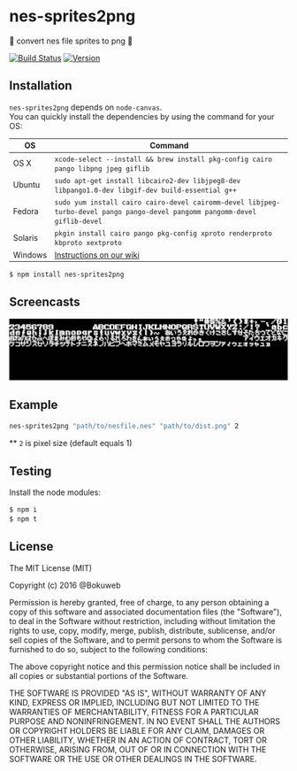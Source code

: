 # nes-sprites2png

👾 convert nes file sprites to png 👾 

[![Build Status](https://img.shields.io/travis/bokuweb/nes-sprites2png.svg?style=flat-square)](https://travis-ci.org/bokuweb/nes-sprites2png)
[![Version](https://img.shields.io/npm/v/nes-sprites2png.svg?style=flat-square)](https://www.npmjs.com/package/nes-sprites2png)


## Installation

`nes-sprites2png` depends on `node-canvas`.    
You can quickly install the dependencies by using the command for your OS:    

OS | Command
----- | -----
OS X | `xcode-select --install && brew install pkg-config cairo pango libpng jpeg giflib`
Ubuntu | `sudo apt-get install libcairo2-dev libjpeg8-dev libpango1.0-dev libgif-dev build-essential g++`
Fedora | `sudo yum install cairo cairo-devel cairomm-devel libjpeg-turbo-devel pango pango-devel pangomm pangomm-devel giflib-devel`
Solaris | `pkgin install cairo pango pkg-config xproto renderproto kbproto xextproto`
Windows | [Instructions on our wiki](https://github.com/Automattic/node-canvas/wiki/Installation---Windows)


``` bash
$ npm install nes-sprites2png
```

## Screencasts

![Screenshot](https://github.com/bokuweb/nes-sprites2png/blob/master/sprite.png?raw=true)

## Example

``` bash
nes-sprites2png "path/to/nesfile.nes" "path/to/dist.png" 2
```

** `2` is pixel size (default equals 1)

## Testing

Install the node modules:

``` bash
$ npm i
$ npm t
```

## License

The MIT License (MIT)

Copyright (c) 2016 @Bokuweb

Permission is hereby granted, free of charge, to any person obtaining a copy of this software and associated documentation files (the "Software"), to deal in the Software without restriction, including without limitation the rights to use, copy, modify, merge, publish, distribute, sublicense, and/or sell copies of the Software, and to permit persons to whom the Software is furnished to do so, subject to the following conditions:

The above copyright notice and this permission notice shall be included in all copies or substantial portions of the Software.

THE SOFTWARE IS PROVIDED "AS IS", WITHOUT WARRANTY OF ANY KIND, EXPRESS OR IMPLIED, INCLUDING BUT NOT LIMITED TO THE WARRANTIES OF MERCHANTABILITY, FITNESS FOR A PARTICULAR PURPOSE AND NONINFRINGEMENT. IN NO EVENT SHALL THE AUTHORS OR COPYRIGHT HOLDERS BE LIABLE FOR ANY CLAIM, DAMAGES OR OTHER LIABILITY, WHETHER IN AN ACTION OF CONTRACT, TORT OR OTHERWISE, ARISING FROM, OUT OF OR IN CONNECTION WITH THE SOFTWARE OR THE USE OR OTHER DEALINGS IN THE SOFTWARE.
